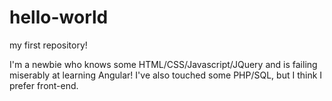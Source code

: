 # hello-world
my first repository!

I'm a newbie who knows some HTML/CSS/Javascript/JQuery and is failing miserably at learning Angular!
I've also touched some PHP/SQL, but I think I prefer front-end. 
